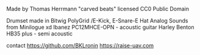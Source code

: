 Made by Thomas Herrmann "carved beats" licensed CC0 Public Domain

Drumset made in Bitwig PolyGrid /E-Kick, E-Snare-E Hat
Analog Sounds from Minilogue xd
Ibanez PC12MHCE-OPN - acoustic guitar
Harley Benton HB35 plus - semi acoustic

contact
https://github.com/BKLronin
https://raise-uav.com
